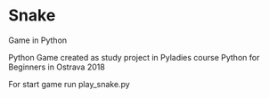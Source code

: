 # Snake
Game in Python

Python Game created as study project in  Pyladies course Python for Beginners in Ostrava 2018

For start game run play_snake.py
